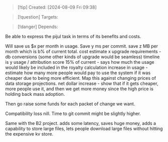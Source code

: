 
>[!tip] Created: [2024-08-09 Fri 09:38]

>[!question] Targets: 

>[!danger] Depends: 

Be able to express the pijul task in terms of its benefits and costs.

Will save us $x per month in usage.
Save y ms per commit.
save z MB per month which is b% of current total.
cost estimate x
upgrade requirements - db conversions (some other kinds of upgrade would be seamless)
timeline is y
usage / attribution score 15% of current - says how much the usage would likely be included in the royalty calculation
increase in usage - estimate how many more people would pay to use the system if it was cheaper due to being more efficient.
Map this against changing prices of data storage projections.
net dollar increase - show that if it gets cheaper, more people use it, and then we get more money since the high price is holding back mass adoption.

Then go raise some funds for each packet of change we want.

Compatibility loss nill.
Time to git commit might be slightly higher.

Same with the B2 project.
adds some latency, saves huge money, adds a capability to store large files, lets people download large files without hitting the expensive kv store.
